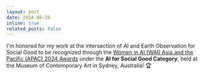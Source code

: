 ```yaml
---
layout: post
date: 2024-06-28
inline: true
related_posts: false
---
```


I'm honored for my work at the intersection of AI and Earth Observation for Social Good to be recognized through the <a href="https://www.linkedin.com/posts/women-in-ai-asia-pacific-apac-_aiaustralia-artificialintelligence-machinelearning-activity-7214190359763910656-fN-V?utm_source=share&utm_medium=member_desktop&rcm=ACoAABctc-8BPMF67r0yW6IaRQDuVQWL0-QA_TQ">Women in AI (WAI) Asia and the Pacific (APAC) 2024 Awards</a> under the <b>AI for Social Good Category</b>, held at the Museum of Contemporary Art in Sydney, Australia! 🏆
